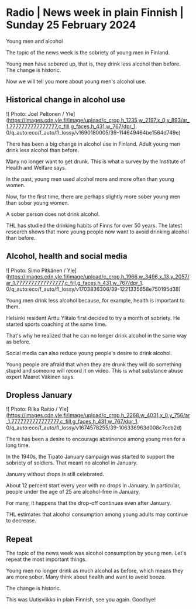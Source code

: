 # Radio \| News week in plain Finnish \| Sunday 25 February 2024

Young men and alcohol

The topic of the news week is the sobriety of young men in Finland.

Young men have sobered up, that is, they drink less alcohol than before. The change is historic.

Now we will tell you more about young men's alcohol use.

## Historical change in alcohol use

![ Photo: Joel Peltonen / Yle](https://images.cdn.yle.fi/image/upload/c_crop,h_1235,w_2197,x_0,y_893/ar_1.7777777777777777,c_fill,g_faces,h_431,w_767/dpr_1. 0/q_auto:eco/f_auto/fl_lossy/v1690180005/39-114649464be1564d749e)

There has been a big change in alcohol use in Finland. Adult young men drink less alcohol than before.

Many no longer want to get drunk. This is what a survey by the Institute of Health and Welfare says.

In the past, young men used alcohol more and more often than young women.

Now, for the first time, there are perhaps slightly more sober young men than sober young women.

A sober person does not drink alcohol.

THL has studied the drinking habits of Finns for over 50 years. The latest research shows that more young people now want to avoid drinking alcohol than before.

## Alcohol, health and social media

![ Photo: Simo Pitkänen / Yle](https://images.cdn.yle.fi/image/upload/c_crop,h_1966,w_3496,x_13,y_2057/ar_1.7777777777777777,c_fill,g_faces,h_431,w_767/dpr_1. 0/q_auto:eco/f_auto/fl_lossy/v1703836306/39-1221335658e750195d38)

Young men drink less alcohol because, for example, health is important to them.

Helsinki resident Arttu Ylitalo first decided to try a month of sobriety. He started sports coaching at the same time.

That's why he realized that he can no longer drink alcohol in the same way as before.

Social media can also reduce young people's desire to drink alcohol.

Young people are afraid that when they are drunk they will do something stupid and someone will record it on video. This is what substance abuse expert Maaret Väkinen says.

## Dropless January

![ Photo: Riika Raitio / Yle](https://images.cdn.yle.fi/image/upload/c_crop,h_2268,w_4031,x_0,y_756/ar_1.7777777777777777,c_fill,g_faces,h_431,w_767/dpr_1. 0/q_auto:eco/f_auto/fl_lossy/v1674578255/39-106336963d008c7ccb2d)

There has been a desire to encourage abstinence among young men for a long time.

In the 1940s, the Tipato January campaign was started to support the sobriety of soldiers. That meant no alcohol in January.

January without drops is still celebrated.

About 12 percent start every year with no drops in January. In particular, people under the age of 25 are alcohol-free in January.

For many, it happens that the drop-off continues even after January.

THL estimates that alcohol consumption among young adults may continue to decrease.

## Repeat

The topic of the news week was alcohol consumption by young men. Let's repeat the most important things.

Young men no longer drink as much alcohol as before, which means they are more sober. Many think about health and want to avoid booze.

The change is historic.

This was Uutisviikko in plain Finnish, see you again. Goodbye!

